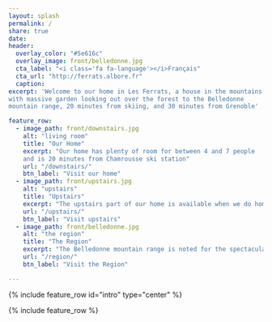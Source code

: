 ```yaml
---
layout: splash
permalink: /
share: true
date:
header:
  overlay_color: "#5e616c"
  overlay_image: front/belledonne.jpg
  cta_label: "<i class='fa fa-language'></i>Français"
  cta_url: "http://ferrats.albore.fr"
  caption:
excerpt: 'Welcome to our home in Les Ferrats, a house in the mountains
with massive garden looking out over the forest to the Belledonne
mountain range, 20 minutes from skiing, and 30 minutes from Grenoble'

feature_row:
  - image_path: front/downstairs.jpg
    alt: "living room"
    title: "Our Home"
    excerpt: "Our home has plenty of room for between 4 and 7 people
    and is 20 minutes from Chamrousse ski station"
    url: "/downstairs/"
    btn_label: "Visit our home"
  - image_path: front/upstairs.jpg
    alt: "upstairs"
    title: "Upstairs"
    excerpt: "The upstairs part of our home is available when we do home exchanges"
    url: "/upstairs/"
    btn_label: "Visit upstairs"
  - image_path: front/belledonne.jpg
    alt: "the region"
    title: "The Region"
    excerpt: "The Belledonne mountain range is noted for the spectacular scenery, numerous ski areas, interesting geology, and a diverse range of alpine land types"
    url: "/region/"
    btn_label: "Visit the Region"

---
```


{% include feature_row id="intro" type="center" %}

{% include feature_row %}

